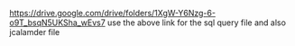 https://drive.google.com/drive/folders/1XgW-Y6Nzg-6-o9T_bsqN5UKSha_wEvs7
use the above link for the sql query file and also jcalamder file

